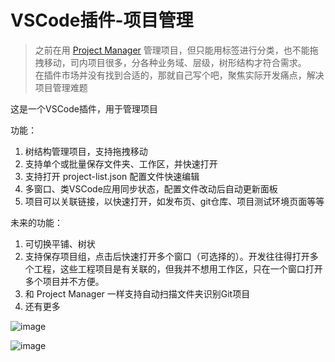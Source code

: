 # VSCode插件-项目管理

> 之前在用 [Project Manager](https://github.com/alefragnani/vscode-project-manager) 管理项目，但只能用标签进行分类，也不能拖拽移动，司内项目很多，分各种业务域、层级，树形结构才符合需求。  
> 在插件市场并没有找到合适的，那就自己写个吧，聚焦实际开发痛点，解决项目管理难题

这是一个VSCode插件，用于管理项目

功能：
1. 树结构管理项目，支持拖拽移动  
2. 支持单个或批量保存文件夹、工作区，并快速打开  
3. 支持打开 project-list.json 配置文件快速编辑  
4. 多窗口、类VSCode应用同步状态，配置文件改动后自动更新面板  
5. 项目可以关联链接，以快速打开，如发布页、git仓库、项目测试环境页面等等  

未来的功能：
1. 可切换平铺、树状
2. 支持保存项目组，点击后快速打开多个窗口（可选择的）。开发往往得打开多个工程，这些工程项目是有关联的，但我并不想用工作区，只在一个窗口打开多个项目并不方便。  
3. 和 Project Manager 一样支持自动扫描文件夹识别Git项目  
4. 还有更多  

![image](https://github.com/user-attachments/assets/579c8b98-d6ef-4013-8da2-55596683dfa6)

![image](https://github.com/user-attachments/assets/ac1409bc-80a1-41ba-a45f-b02a2268747e)













